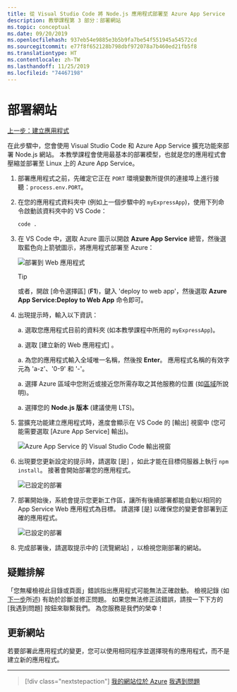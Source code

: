 ```yaml
---
title: 從 Visual Studio Code 將 Node.js 應用程式部署至 Azure App Service
description: 教學課程第 3 部分：部署網站
ms.topic: conceptual
ms.date: 09/20/2019
ms.openlocfilehash: 937eb54e9885e3b5b9fa7be54f551945a54572cd
ms.sourcegitcommit: e77f8f652128b798dbf972078a7b460ed21fb5f8
ms.translationtype: HT
ms.contentlocale: zh-TW
ms.lasthandoff: 11/25/2019
ms.locfileid: "74467198"
---
```

# <a name="deploy-the-website"></a>部署網站

[上一步：建立應用程式](tutorial-vscode-azure-app-service-node-02.md)

在此步驟中，您會使用 Visual Studio Code 和 Azure App Service 擴充功能來部署 Node.js 網站。 本教學課程會使用最基本的部署模型，也就是您的應用程式會壓縮並部署至 Linux 上的 Azure App Service。

1. 部署應用程式之前，先確定它正在 `PORT` 環境變數所提供的連接埠上進行接聽：`process.env.PORT`。

1. 在您的應用程式資料夾中 (例如上一個步驟中的 `myExpressApp`)，使用下列命令啟動該資料夾中的 VS Code：

    ```bash
    code .
    ```

1. 在 VS Code 中，選取 Azure 圖示以開啟 **Azure App Service** 總管，然後選取藍色向上箭號圖示，將應用程式部署至 Azure：

    ![部署到 Web 應用程式](media/deploy-azure/deploy.png)

    > [!TIP]
    > 或者，開啟 [命令選擇區]  (**F1**)，鍵入 'deploy to web app'，然後選取 **Azure App Service:Deploy to Web App** 命令即可。

1. 出現提示時，輸入以下資訊：

    a. 選取您應用程式目前的資料夾 (如本教學課程中所用的 `myExpressApp`)。

    a. 選取 [建立新的 Web 應用程式]  。

    a. 為您的應用程式輸入全域唯一名稱，然後按 **Enter**。 應用程式名稱的有效字元為 'a-z'、'0-9' 和 '-'。

    a. 選擇 Azure 區域中您附近或接近您所需存取之其他服務的位置 (如[區域](https://azure.microsoft.com/regions/)所說明)。

    a. 選擇您的 **Node.js 版本** (建議使用 LTS)。

1. 當擴充功能建立應用程式時，進度會顯示在 VS Code 的 [輸出]  視窗中 (您可能需要選取 [Azure App Service]  輸出)。

    ![Azure App Service 的 Visual Studio Code 輸出視窗](media/deploy-azure/output-window.png)

1. 出現要您更新設定的提示時，請選取 [是]  ，如此才能在目標伺服器上執行 `npm install`。 接著會開始部署您的應用程式。

    ![已設定的部署](media/deploy-azure/server-build.png)

1. 部署開始後，系統會提示您更新工作區，讓所有後續部署都能自動以相同的 App Service Web 應用程式為目標。 請選擇 [是]  以確保您的變更會部署到正確的應用程式。

    ![已設定的部署](media/deploy-azure/save-configuration.png)

1. 完成部署後，請選取提示中的 [流覽網站]  ，以檢視您剛部署的網站。

## <a name="troubleshooting"></a>疑難排解

「您無權檢視此目錄或頁面」錯誤指出應用程式可能無法正確啟動。 檢視記錄 (如[下一步](tutorial-vscode-azure-app-service-node-04.md)所述) 有助於診斷並修正問題。 如果您無法修正該錯誤，請按一下下方的 [我遇到問題]  按鈕來聯繫我們。 為您服務是我們的榮幸！

## <a name="updating-the-website"></a>更新網站

若要部署此應用程式的變更，您可以使用相同程序並選擇現有的應用程式，而不是建立新的應用程式。

----

> [!div class="nextstepaction"]
> [我的網站位於 Azure](tutorial-vscode-azure-app-service-node-04.md) [我遇到問題](https://www.research.net/r/PWZWZ52?tutorial=node-deployment-azureappservice&step=deploy-app)
